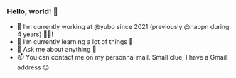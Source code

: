 ### Hello, world! 👋

- 🔭 I’m currently working at @yubo since 2021 (previously @happn during 4 years) 🧑‍💻! 
- 🌱 I’m currently learning a lot of things 🥳
- 💬 Ask me about anything 🚪
- 📫 You can contact me on my personnal mail. Small clue, I have a Gmail address 😉
